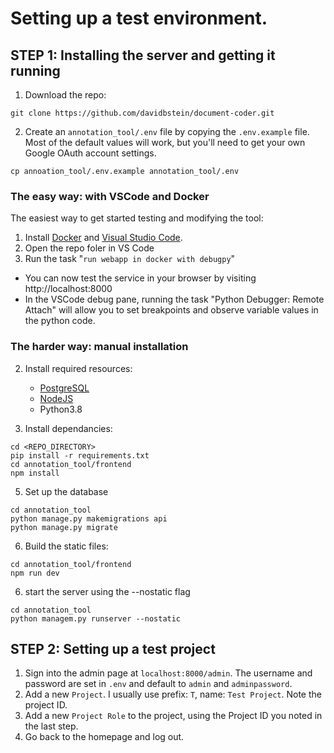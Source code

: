 # Setting up a test environment.

## STEP 1: Installing the server and getting it running

  1. Download the repo:

    git clone https://github.com/davidbstein/document-coder.git

  2. Create an `annotation_tool/.env` file by copying the `.env.example` file. Most of the default values will work, but you'll need to get your own Google OAuth account settings.

    cp annoation_tool/.env.example annotation_tool/.env

### The easy way: with VSCode and Docker

The easiest way to get started testing and modifying the tool:

  1. Install [Docker](https://www.docker.com/) and [Visual Studio Code](https://code.visualstudio.com/).
  2. Open the repo foler in VS Code
  3. Run the task "`run webapp in docker with debugpy`"

  - You can now test the service in your browser by visiting http://localhost:8000
  - In the VSCode debug pane, running the task "Python Debugger: Remote Attach" will allow you to set breakpoints and observe variable values in the python code.
    
### The harder way: manual installation


  2. Install required resources:
     - [PostgreSQL](https://www.postgresql.org/ )
     - [NodeJS](https://nodejs.org/en)
     - Python3.8

  3. Install dependancies:

    cd <REPO_DIRECTORY>
    pip install -r requirements.txt
    cd annotation_tool/frontend
    npm install

  5. Set up the database

    cd annotation_tool
    python manage.py makemigrations api
    python manage.py migrate

  6. Build the static files:

    cd annotation_tool/frontend
    npm run dev

  6. start the server using the --nostatic flag

    cd annotation_tool
    python managem.py runserver --nostatic


## STEP 2: Setting up a test project

  1. Sign into the admin page at `localhost:8000/admin`. The username and password are set in `.env` and default to `admin` and `adminpassword`.
  2. Add a new `Project`. I usually use prefix: `T`, name: `Test Project`. Note the project ID.
  3. Add a new `Project Role` to the project, using the Project ID you noted in the last step.
  4. Go back to the homepage and log out.
